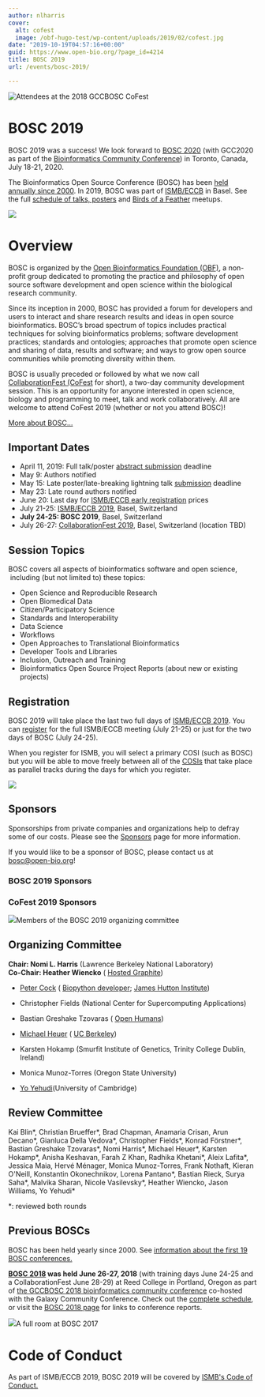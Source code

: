 ```yaml
---
author: nlharris
cover:
  alt: cofest
  image: /obf-hugo-test/wp-content/uploads/2019/02/cofest.jpg
date: "2019-10-19T04:57:16+00:00"
guid: https://www.open-bio.org/?page_id=4214
title: BOSC 2019
url: /events/bosc-2019/

---
```

![Attendees at the 2018 GCCBOSC CoFest](/obf-hugo-test/wp/wp-content/uploads/2019/03/lots-of-people-at-poster-session-1.jpg)

# BOSC 2019

BOSC 2019 was a success! We look forward to [BOSC 2020](/obf-hugo-test/events/bosc/) (with GCC2020 as part of the [Bioinformatics Community Conference](https://bcc2020.github.io/)) in Toronto, Canada, July 18-21, 2020.

The Bioinformatics Open Source Conference (BOSC) has been [held annually since 2000](/obf-hugo-test/events/bosc/about/). In 2019, BOSC was part of [ISMB/ECCB](https://www.iscb.org/ismbeccb2019) in Basel. See the full [schedule of talks, posters](/obf-hugo-test/events/bosc-2019-schedule/) and [Birds of a Feather](/obf-hugo-test/events/bosc/2019-bofs/) meetups.

[![](/obf-hugo-test/wp/wp-content/uploads/2019/03/ismbeccb2019.jpeg)](https://www.iscb.org/ismbeccb2019)

# Overview

BOSC is organized by the [Open Bioinformatics Foundation (OBF)](/obf-hugo-test/wiki/Main_Page), a non-profit group dedicated to promoting the practice and philosophy of open source software development and open science within the biological research community.

Since its inception in 2000, BOSC has provided a forum for developers and users to interact and share research results and ideas in open source bioinformatics. BOSC’s broad spectrum of topics includes practical techniques for solving bioinformatics problems; software development practices; standards and ontologies; approaches that promote open science and sharing of data, results and software; and ways to grow open source communities while promoting diversity within them.

BOSC is usually preceded or followed by what we now call [CollaborationFest (CoFest](/obf-hugo-test/events/bosc/collaborationfest/) for short), a two-day community development session. This is an opportunity for anyone interested in open science, biology and programming to meet, talk and work collaboratively. All are welcome to attend CoFest 2019 (whether or not you attend BOSC)!

[More about BOSC...](/obf-hugo-test/events/bosc/about/)

## Important Dates

- April 11, 2019: Full talk/poster [abstract submission](/obf-hugo-test/events/bosc/submit/) deadline
- May 9: Authors notified
- May 15: Late poster/late-breaking lightning talk [submission](/obf-hugo-test/events/bosc/submit/) deadline
- May 23: Late round authors notified
- June 20: Last day for [ISMB/ECCB early registration](https://www.iscb.org/ismbeccb2019-registration) prices
- July 21-25: [ISMB/ECCB 2019](https://www.iscb.org/ismbeccb2019), Basel, Switzerland
- **July 24-25: BOSC 2019**, Basel, Switzerland
- July 26-27: [CollaborationFest 2019](/obf-hugo-test/events/bosc/collaborationfest/), Basel, Switzerland (location TBD)

## Session Topics

BOSC covers all aspects of bioinformatics software and open science,  including (but not limited to) these topics:

- Open Science and Reproducible Research
- Open Biomedical Data
- Citizen/Participatory Science
- Standards and Interoperability
- Data Science
- Workflows
- Open Approaches to Translational Bioinformatics
- Developer Tools and Libraries
- Inclusion, Outreach and Training
- Bioinformatics Open Source Project Reports (about new or existing projects)

## Registration

BOSC 2019 will take place the last two full days of [ISMB/ECCB 2019](https://www.iscb.org/ismbeccb2019). You can [register](https://www.iscb.org/ismbeccb2019-registration) for the full ISMB/ECCB meeting (July 21-25) or just for the two days of BOSC (July 24-25).

When you register for ISMB, you will select a primary COSI (such as BOSC) but you will be able to move freely between all of the [COSIs](https://www.iscb.org/ismbeccb2019/2209) that take place as parallel tracks during the days for which you register.

![](/obf-hugo-test/wp/wp-content/uploads/2019/03/farah-yo-angel-GCCBOSC-1024x683.jpg)

## Sponsors

Sponsorships from private companies and organizations help to defray some of our costs. Please see the [Sponsors](/obf-hugo-test/events/bosc/sponsors/) page for more information.

If you would like to be a sponsor of BOSC, please contact us at bosc@open-bio.org!

### BOSC 2019 Sponsors

### CoFest 2019 Sponsors

![](/obf-hugo-test/wp/wp-content/uploads/2019/07/BOSC2019-organizers-1.jpg)Members of the BOSC 2019 organizing committee

## Organizing Committee

**Chair: Nomi L. Harris** (Lawrence Berkeley National Laboratory)  
**Co-Chair: Heather Wiencko** ( [Hosted Graphite](https://www.hostedgraphite.com/))  

- [Peter Cock](http://www.scri.ac.uk/staff/petercock) ( [Biopython developer](http://biopython.org/); [James Hutton Institute](http://www.hutton.ac.uk/))  

- Christopher Fields (National Center for Supercomputing Applications)
- Bastian Greshake Tzovaras ( [Open Humans](https://www.openhumans.org/))
- [Michael Heuer](https://github.com/heuermh) ( [UC Berkeley](https://rise.cs.berkeley.edu/))
- Karsten Hokamp (Smurfit Institute of Genetics, Trinity College Dublin, Ireland)  

- Monica Munoz-Torres (Oregon State University)
- [Yo Yehudi](http://yo-yehudi.com/)(University of Cambridge)

## Review Committee

Kai Blin\*, Christian Brueffer\*, Brad Chapman, Anamaria Crisan, Arun Decano\*, Gianluca Della Vedova\*, Christopher Fields\*, Konrad Förstner\*, Bastian Greshake Tzovaras\*, Nomi Harris\*, Michael Heuer\*, Karsten Hokamp\*, Anisha Keshavan, Farah Z Khan, Radhika Khetani\*, Aleix Lafita\*, Jessica Maia, Hervé Ménager, Monica Munoz-Torres, Frank Nothaft, Kieran O'Neill, Konstantin Okonechnikov, Lorena Pantano\*, Bastian Rieck, Surya Saha\*, Malvika Sharan, Nicole Vasilevsky\*, Heather Wiencko, Jason Williams, Yo Yehudi\*


\*: reviewed both rounds

## Previous BOSCs

BOSC has been held yearly since 2000. See [information about the first 19 BOSC conferences.](/obf-hugo-test/events/bosc/about#Past_BOSCs)

**[BOSC 2018](/obf-hugo-test/wiki/BOSC_2018) was held June 26-27, 2018** (with training days June 24-25 and a CollaborationFest June 28-29) at Reed College in Portland, Oregon as part of [the GCCBOSC 2018 bioinformatics community conference](https://gccbosc2018.sched.com/) co-hosted with the Galaxy Community Conference. Check out the [complete schedule](https://gccbosc2018.sched.com/), or visit the [BOSC 2018 page](/obf-hugo-test/wiki/BOSC_2018) for links to conference reports.

![](/obf-hugo-test/wp/wp-content/uploads/2019/03/bosc-crowd-by-james-taylor-1024x340.jpg)A full room at BOSC 2017

# Code of Conduct

As part of ISMB/ECCB 2019, BOSC 2019 will be covered by [ISMB's Code of Conduct.](https://www.iscb.org/ismbeccb2019-codeofconduct)
